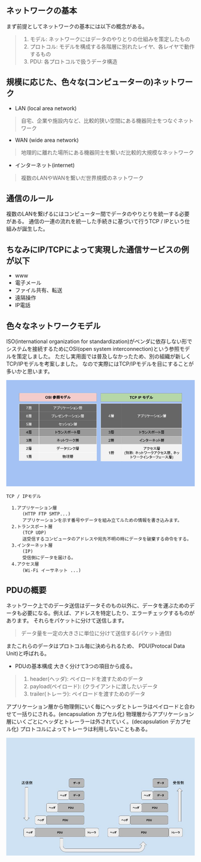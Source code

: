 ## ネットワークの基本
まず前提としてネットワークの基本には以下の概念がある。

>1. モデル: ネットワークにはデータのやりとりの仕組みを策定したもの
>2. プロトコル: モデルを構成する各階層に別れたレイヤ、各レイヤで動作するもの
>3. PDU: 各プロトコルで扱うデータ構造

## 規模に応じた、色々な(コンピューターの)ネットワーク
- LAN (local area network)
> 自宅、企業や施設内など、比較的狭い空間にある機器同士をつなぐネットワーク
- WAN (wide area network)
>地理的に離れた場所にある機器同士を繋いだ比較的大規模なネットワーク
- インターネット(internet)
>複数のLANやWANを繋いだ世界規模のネットワーク

## 通信のルール
複数のLANを繋げるにはコンピューター間でデータのやりとりを統一する必要がある。
通信の一連の流れを統一した手続きに基づいて行うTCP / IPという仕組みが誕生した。

## ちなみにIP/TCPによって実現した通信サービスの例が以下
- www
- 電子メール
- ファイル共有、転送
- 遠隔操作
- IP電話

## 色々なネットワークモデル
ISO(international organization for standardization)がベンダに依存しない形でシステムを接続するためにOSI(open system interconnection)という参照モデルを策定しました。
ただし実用面では普及しなかったため、別の組織が新しくTCP/IPモデルを考案しました。
なので実際にはTCP/IPモデルを目にすることが多いかと思います。

![画像](image/osi_vs_tcp_ip.jpg)

`TCP / IPモデル`

```
  1.アプリケーション層
      (HTTP FTP SMTP...)
      アプリケーションを示す番号やデータを組み立てルための情報を書き込みます。
  2.トランスポート層
      (TCP UDP)
      送受信するコンピュータのアドレスや宛先不明の時にデータを破棄する命令をする。
  3.インターネット層
      (IP)
      受信側にデータを届ける。
  4.アクセス層
      (Wi-Fi イーサネット ...)
```

## PDUの概要

ネットワーク上でのデータ送信はデータそのもの以外に、データを運ぶためのデータも必要になる。例えば、アドレスを特定したり、エラーチェックするものがあります。
それらをパケットに分けて送信します。

>データ量を一定の大きさに単位に分けて送信する(パケット通信)

またこれらのデータはプロトコル毎に決められるため、
PDU(Protocal Data Unit)と呼ばれる。

- PDUの基本構成
大きく分けて3つの項目から成る。

>1. header(ヘッダ): ペイロードを渡すためのデータ
>2. payload(ペイロード): (クライアントに渡したいデータ
>3. trailer(トレーラ): ペイロードを渡すためのデータ

アプリケーション層から物理側にいく毎にヘッダとトレーラはペイロードと合わせて一括りにされる。(encapsulation カプセル化)
物理層からアプリケーション層にいくごとにヘッダとトレーラーは外されていく。(decapsulation デカプセル化)
プロトコルによってトレーラは利用しないこともある。

![画像](image/PDU.jpg)
